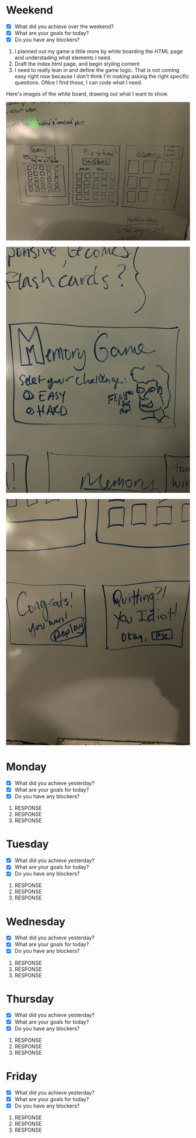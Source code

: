 # Weekend
- [x] What did you achieve over the weekend?
- [x] What are your goals for today?
- [x] Do you have any blockers?
1. I planned out my game a little more by white boarding the HTML page and understading what elements I need.
2. Draft the index.html page, and begin styling content
3. I need to really lean in and define the game logic. That is not coming easy right now because I don't think I'm making asking the right specific questions. ONce I find those, I can code what I need.

Here's images of the white board, drawing out what I want to show.

![Showing mock ups of the main card deck](img/64109452626__02A5523D-555A-48B6-A94A-13886D547722.jpeg)

![Intro element, some inspiration taken from The Usual Suspects, when Fenster (Del Toro) says "He'll flip yoh fo real!" Get it ... cards, memory game, flipping ...okay, bad joke lol](img/64109496644__E52CD1AB-A2C7-47EB-99AF-D54D617ABA33.jpeg)

![Two outcome elements if you win, and if you decide to quit](img/64109524107__83A005C2-7DFB-4CF1-9DC8-9F864B7ADF04.jpeg)

# Monday
- [x] What did you achieve yesterday?
- [x] What are your goals for today?
- [x] Do you have any blockers?
1. RESPONSE
2. RESPONSE
3. RESPONSE

# Tuesday
- [x] What did you achieve yesterday?
- [x] What are your goals for today?
- [x] Do you have any blockers?
1. RESPONSE
2. RESPONSE
3. RESPONSE

# Wednesday
- [x] What did you achieve yesterday?
- [x] What are your goals for today?
- [x] Do you have any blockers?
1. RESPONSE
2. RESPONSE
3. RESPONSE

# Thursday
- [x] What did you achieve yesterday?
- [x] What are your goals for today?
- [x] Do you have any blockers?
1. RESPONSE
2. RESPONSE
3. RESPONSE

# Friday
- [x] What did you achieve yesterday?
- [x] What are your goals for today?
- [x] Do you have any blockers?
1. RESPONSE
2. RESPONSE
3. RESPONSE

